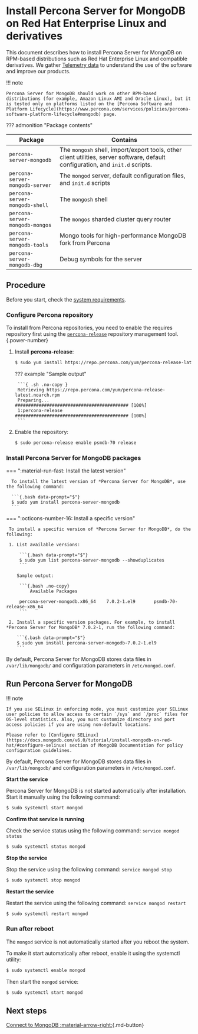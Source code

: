 # Install Percona Server for MongoDB on Red Hat Enterprise Linux and derivatives

This document describes how to install Percona Server for MongoDB on RPM-based distributions such as Red Hat Enterprise Linux and compatible derivatives. We gather [Telemetry data](../telemetry.md) to understand the use of the software and improve our products.

!!! note

    Percona Server for MongoDB should work on other RPM-based distributions (for example, Amazon Linux AMI and Oracle Linux), but it is tested only on platforms listed on the [Percona Software and Platform Lifecycle](https://www.percona.com/services/policies/percona-software-platform-lifecycle#mongodb) page. 

??? admonition "Package contents"

   | Package                 | Contains                                 |
   | ----------------------- | -----------------------------------------|
   | `percona-server-mongodb`| The `mongosh` shell, import/export tools, other client utilities, server software, default configuration, and `init.d` scripts. |
   | `percona-server-mongodb-server`| The `mongod` server, default configuration files, and `init.d` scripts|
   | `percona-server-mongodb-shell` | The `mongosh` shell |
   | `percona-server-mongodb-mongos`| The `mongos` sharded cluster query router |
   | `percona-server-mongodb-tools` | Mongo tools for high-performance MongoDB fork from Percona|
   | `percona-server-mongodb-dbg`   | Debug symbols for the server  |

## Procedure

Before you start, check the [system requirements](../system-requirements.md).

### Configure Percona repository

To install from Percona repositories, you need to enable the requires repository first using the [`percona-release`](https://docs.percona.com/percona-software-repositories/index.html) repository management tool.
{.power-number}

1. Install **percona-release**:

    ```{.bash data-prompt="$"}
    $ sudo yum install https://repo.percona.com/yum/percona-release-latest.noarch.rpm
    ```
    
    ??? example "Sample output"

        ```{ .sh .no-copy }
        Retrieving https://repo.percona.com/yum/percona-release-latest.noarch.rpm
        Preparing...                ########################################### [100%]
        1:percona-release        ########################################### [100%]
        ```

2. Enable the repository: 
   
    ```{.bash data-prompt="$"}
    $ sudo percona-release enable psmdb-70 release
    ```
   
### Install Percona Server for MongoDB packages

=== ":material-run-fast: Install the latest version"

      To install the latest version of *Percona Server for MongoDB*, use the following command:

      ```{.bash data-prompt="$"}
      $ sudo yum install percona-server-mongodb
      ```

=== ":octicons-number-16: Install a specific version"

     To install a specific version of *Percona Server for MongoDB*, do the following:

     1. List available versions:

         ```{.bash data-prompt="$"}
         $ sudo yum list percona-server-mongodb --showduplicates
         ```

        Sample output:

         ```{.bash .no-copy}
             Available Packages
         
         percona-server-mongodb.x86_64    7.0.2-1.el9       psmdb-70-release-x86_64
         ```

     2. Install a specific version packages. For example, to install *Percona Server for MongoDB* 7.0.2-1, run the following command:

        ```{.bash data-prompt="$"}
        $ sudo yum install percona-server-mongodb-7.0.2-1.el9
        ```

By default, Percona Server for MongoDB stores data files in `/var/lib/mongodb/`
and configuration parameters in `/etc/mongod.conf`.

## Run Percona Server for MongoDB

!!! note

    If you use SELinux in enforcing mode, you must customize your SELinux user policies to allow access to certain `/sys` and `/proc` files for OS-level statistics. Also, you must customize directory and port access policies if you are using non-default locations.

    Please refer to [Configure SELinux](https://docs.mongodb.com/v6.0/tutorial/install-mongodb-on-red-hat/#configure-selinux) section of MongoDB Documentation for policy configuration guidelines.

By default, Percona Server for MongoDB stores data files in `/var/lib/mongodb/`
and configuration parameters in `/etc/mongod.conf`.

**Start the service**

Percona Server for MongoDB is not started automatically after installation.
Start it manually using the following command:

```{.bash data-prompt="$"}
$ sudo systemctl start mongod
```

**Confirm that service is running**

Check the service status using the following command: `service mongod status`

```{.bash data-prompt="$"}
$ sudo systemctl status mongod
```

**Stop the service**

Stop the service using the following command: `service mongod stop`

```{.bash data-prompt="$"}
$ sudo systemctl stop mongod
```

**Restart the service**

Restart the service using the following command: `service mongod restart`

```{.bash data-prompt="$"}
$ sudo systemctl restart mongod
```

### Run after reboot

The `mongod` service is not automatically started
after you reboot the system.

To make it start automatically after reboot, enable it using the systemctl utility:

```{.bash data-prompt="$"}
$ sudo systemctl enable mongod
```

Then start the `mongod` service:

```{.bash data-prompt="$"}
$ sudo systemctl start mongod
```

## Next steps

[Connect to MongoDB :material-arrow-right:](../connect.md){.md-button}

